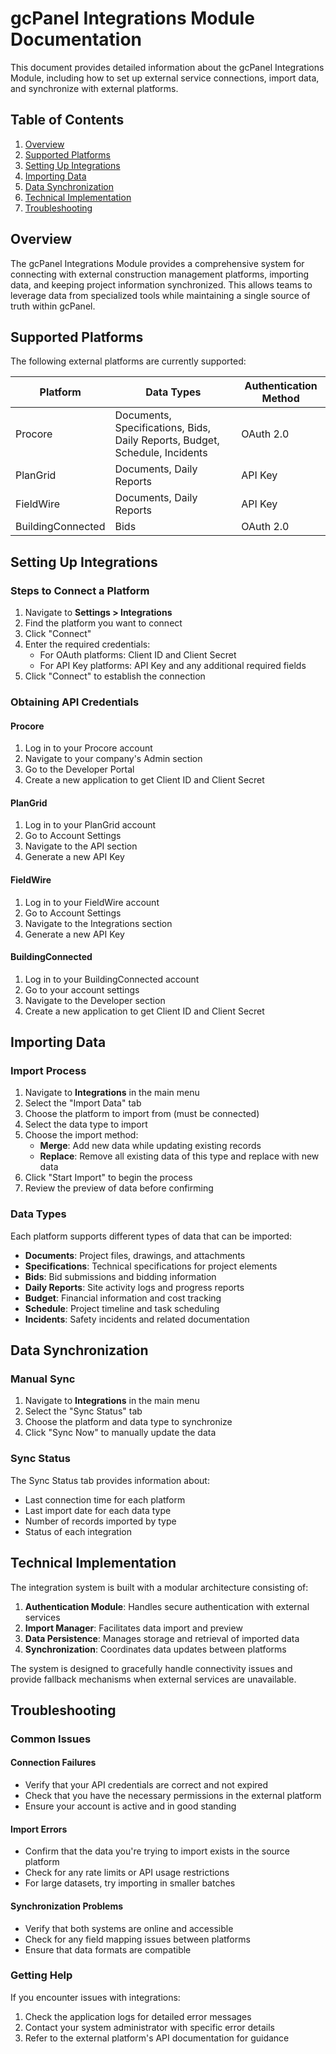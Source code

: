# gcPanel Integrations Module Documentation

This document provides detailed information about the gcPanel Integrations Module, including how to set up external service connections, import data, and synchronize with external platforms.

## Table of Contents

1. [Overview](#overview)
2. [Supported Platforms](#supported-platforms)
3. [Setting Up Integrations](#setting-up-integrations)
4. [Importing Data](#importing-data)
5. [Data Synchronization](#data-synchronization)
6. [Technical Implementation](#technical-implementation)
7. [Troubleshooting](#troubleshooting)

## Overview

The gcPanel Integrations Module provides a comprehensive system for connecting with external construction management platforms, importing data, and keeping project information synchronized. This allows teams to leverage data from specialized tools while maintaining a single source of truth within gcPanel.

## Supported Platforms

The following external platforms are currently supported:

| Platform | Data Types | Authentication Method |
|----------|------------|----------------------|
| Procore | Documents, Specifications, Bids, Daily Reports, Budget, Schedule, Incidents | OAuth 2.0 |
| PlanGrid | Documents, Daily Reports | API Key |
| FieldWire | Documents, Daily Reports | API Key |
| BuildingConnected | Bids | OAuth 2.0 |

## Setting Up Integrations

### Steps to Connect a Platform

1. Navigate to **Settings > Integrations**
2. Find the platform you want to connect
3. Click "Connect" 
4. Enter the required credentials:
   - For OAuth platforms: Client ID and Client Secret
   - For API Key platforms: API Key and any additional required fields
5. Click "Connect" to establish the connection

### Obtaining API Credentials

#### Procore
1. Log in to your Procore account
2. Navigate to your company's Admin section
3. Go to the Developer Portal
4. Create a new application to get Client ID and Client Secret

#### PlanGrid
1. Log in to your PlanGrid account
2. Go to Account Settings
3. Navigate to the API section
4. Generate a new API Key

#### FieldWire
1. Log in to your FieldWire account
2. Go to Account Settings
3. Navigate to the Integrations section
4. Generate a new API Key

#### BuildingConnected
1. Log in to your BuildingConnected account
2. Go to your account settings
3. Navigate to the Developer section
4. Create a new application to get Client ID and Client Secret

## Importing Data

### Import Process

1. Navigate to **Integrations** in the main menu
2. Select the "Import Data" tab
3. Choose the platform to import from (must be connected)
4. Select the data type to import
5. Choose the import method:
   - **Merge**: Add new data while updating existing records
   - **Replace**: Remove all existing data of this type and replace with new data
6. Click "Start Import" to begin the process
7. Review the preview of data before confirming

### Data Types

Each platform supports different types of data that can be imported:

- **Documents**: Project files, drawings, and attachments
- **Specifications**: Technical specifications for project elements
- **Bids**: Bid submissions and bidding information
- **Daily Reports**: Site activity logs and progress reports
- **Budget**: Financial information and cost tracking
- **Schedule**: Project timeline and task scheduling
- **Incidents**: Safety incidents and related documentation

## Data Synchronization

### Manual Sync

1. Navigate to **Integrations** in the main menu
2. Select the "Sync Status" tab
3. Choose the platform and data type to synchronize
4. Click "Sync Now" to manually update the data

### Sync Status

The Sync Status tab provides information about:
- Last connection time for each platform
- Last import date for each data type
- Number of records imported by type
- Status of each integration

## Technical Implementation

The integration system is built with a modular architecture consisting of:

1. **Authentication Module**: Handles secure authentication with external services
2. **Import Manager**: Facilitates data import and preview
3. **Data Persistence**: Manages storage and retrieval of imported data
4. **Synchronization**: Coordinates data updates between platforms

The system is designed to gracefully handle connectivity issues and provide fallback mechanisms when external services are unavailable.

## Troubleshooting

### Common Issues

#### Connection Failures
- Verify that your API credentials are correct and not expired
- Check that you have the necessary permissions in the external platform
- Ensure your account is active and in good standing

#### Import Errors
- Confirm that the data you're trying to import exists in the source platform
- Check for any rate limits or API usage restrictions
- For large datasets, try importing in smaller batches

#### Synchronization Problems
- Verify that both systems are online and accessible
- Check for any field mapping issues between platforms
- Ensure that data formats are compatible

### Getting Help

If you encounter issues with integrations:
1. Check the application logs for detailed error messages
2. Contact your system administrator with specific error details
3. Refer to the external platform's API documentation for guidance
